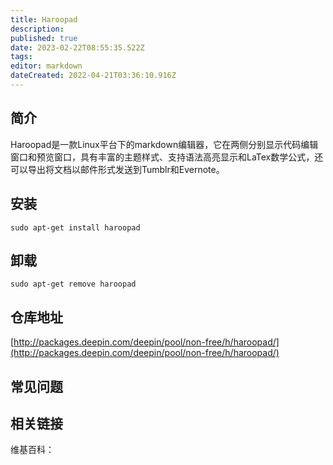 ```yaml
---
title: Haroopad
description: 
published: true
date: 2023-02-22T08:55:35.522Z
tags: 
editor: markdown
dateCreated: 2022-04-21T03:36:10.916Z
---
```


## 简介

Haroopad是一款Linux平台下的markdown编辑器，它在两侧分别显示代码编辑窗口和预览窗口，具有丰富的主题样式、支持语法高亮显示和LaTex数学公式，还可以导出将文档以邮件形式发送到Tumblr和Evernote。

## 安装

`sudo apt-get install haroopad`

## 卸载

`sudo apt-get remove haroopad`

## 仓库地址

[http://packages.deepin.com/deepin/pool/non-free/h/haroopad/](http://packages.deepin.com/deepin/pool/non-free/h/haroopad/)

## 常见问题

## 相关链接

维基百科：
